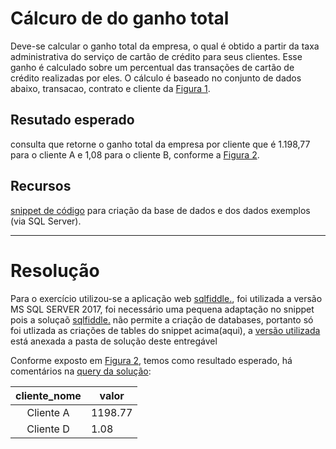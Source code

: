 # Cálcuro de do ganho total 

Deve-se calcular o ganho total da empresa, o qual é obtido a partir da taxa administrativa do serviço de cartão de crédito para seus clientes. Esse ganho é calculado sobre um percentual das transações de cartão de crédito realizadas por eles. O cálculo é baseado no conjunto de dados abaixo, transacao, contrato e cliente da <a href="https://drive.google.com/file/d/1lA2eLHNMoMpApPGz6h7WQpphT9URWxB1/view?usp=sharing">Figura 1</a>.

## Resutado esperado 

consulta que retorne o ganho total da empresa por cliente que é 1.198,77 para o cliente A e 1,08 para o cliente B, conforme a <a href="https://drive.google.com/file/d/1KJ9SvkcRX94YQDyKI01ivG-5N3lZp3T1/view?usp=sharing">Figura 2</a>.

## Recursos 

 <a href="https://drive.google.com/file/d/1lqZZb9WgkyyL7qBZ5ZAPENVYoioK2hMs/view?usp=sharing">snippet de código</a> para criação da base de dados e dos dados exemplos (via SQL Server).

---
 # Resolução 

 Para o exercício utilizou-se a aplicação web <a href=https://www.http://sqlfiddle.com/>sqlfiddle.</a>, foi utilizada a versão MS SQL SERVER 2017, foi necessário uma pequena adaptação no snippet pois a soluçaõ <a href=https://www.http://sqlfiddle.com/>sqlfiddle.</a> não permite a criação de databases, portanto só foi utlizada as criações de tables do snippet acima(aqui), a [versão utilizada](snippet_web.sql) está anexada a pasta de solução deste entregável

Conforme exposto em <a href="https://drive.google.com/file/d/1KJ9SvkcRX94YQDyKI01ivG-5N3lZp3T1/view?usp=sharing">Figura 2</a>, temos como resultado esperado, há comentários na [query da solução](solucao.sql):

| cliente_nome | valor   |
|:------------:|---------|
| Cliente A    | 1198.77 |
| Cliente D    | 1.08    |





 
